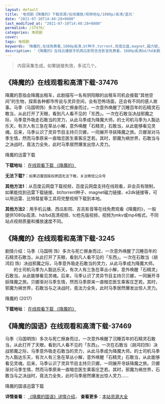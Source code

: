 ```yaml
---
layout: default
title: '电视剧《降魔的》下载资源/在线播放/视频地址/1080p/高清/蓝光'
date: "2021-07-10T14:40:28+0800"
last_modified_at: "2021-07-10T14:40:28+0800"
permalink: /37476/
categories: 电视剧
cover:
tags: 电视剧
keywords: '降魔的,在线免费看,1080p高清,bt种子,torrent,百度云盘,magnet,磁力链,迅雷下载资源'
description: '《降魔的》在线云播放手机西瓜影院吉吉影音免费看，1080p高清bd/hd未删减完整版和tc抢先枪版，mkv/mp4格式，附带bt/torrent种子、magnet/磁力链、百度云盘、网盘资源迅雷下载链接'
---
```


>内容采集生成，如果链接失效，多试几个。


## 《降魔的》在线观看和高清下载-37476

降魔的意指会降魔出租车，此剧描写一名有阴阳眼的出租车司机会接载“其他空间”的生物，探索各种都市传说与灵异空间，会有恐怖场面，还会有不同的感人故事。马季（马国明饰）多次与死亡擦身而过，一次意外唤醒了沉睡百年的石精灵石敢当，从此打开了天眼，看到凡人看不见的「东西」。一次在石敢当决战邪魔之际，马季意外吸走石敢当的灵力，从此马季成为降魔大师。的士司机马季为人豁达乐天，有次人有三急在草丛小解，意外唤醒「石精灵」石敢当，从此能够看见灵魂。后来，马季认识了灵异节目主持贝贝娜，一同展开寻妖降魔之旅。贝娜渐对马季生情，然而马季原来一直暗恋医生乘客庄芝若。其时，邪魔为祸世界，石敢当与之决战时，竟法力全失，此时马季居然爆发出惊人灵力。


降魔的迅雷下载

**下载地址**： [在线观看下载 《降魔的》](https://www.993dy.com//vod-detail-id-28109.html) 


**无法下载?**：`如果迅雷因版权原因无法下载，关注微信公众号 `

**其他方法1**：从百度云网盘下载视频，百度云网盘支持在线观看，非会员有限制，如果能找到迅雷下载链接、bt/torrent种子、magnet磁力链接、e2dk链接等，可以用迅雷、比特彗星等工具将完整视频下载到本地。

**其他方法2**：用手机云播、西瓜影院、吉吉影音等在线免费观看《降魔的》，一般提供1080p高清、hd/bd高清视频、tc抢先版视频，视频为mkv或mp4格式，不同站点视频质量和播放速度不同。


## 《降魔的》在线观看和高清下载-3245

剧情介绍：马季（马国明 饰）多次与死亡擦身而过，一次意外唤醒了沉睡百年的石精灵石敢当，从此打开了天眼，看到凡人看不见的「东西」。一次在石敢当（胡鸿钧 饰）决战邪魔之际，马季意外吸走石敢当的灵力，从此马季成为降魔大师。  　　的士司机马季为人豁达乐天，有次人有三急在草丛小解，意外唤醒「石精灵」石敢当，从此能够看见灵魂。后来，马季认识了灵异节目主持贝贝娜，一同展开寻妖降魔之旅。贝娜渐对马季生情，然而马季原来一直暗恋医生乘客庄芝若。其时，邪魔为祸世界，石敢当与之决战时，竟法力全失，此时马季居然爆发出惊人灵力。


降魔的 (2017)

**下载地址**： [在线观看下载 《降魔的》](https://www.btbtdy.me/btdy/dy12229.html) 


## 《降魔的国语》在线观看和高清下载-37469

马季（马国明饰）多次与死亡擦身而过，一次意外唤醒了沉睡百年的石精灵石敢当，从此打开了天眼，看到凡人看不见的「东西」。一次在石敢当（胡鸿钧饰）决战邪魔之际，马季意外吸走石敢当的灵力，从此马季成为降魔大师。的士司机马季为人豁达乐天，有次人有三急在草丛小解，意外唤醒「石精灵」石敢当，从此能够看见灵魂。后来，马季认识了灵异节目主持贝贝娜，一同展开寻妖降魔之旅。贝娜渐对马季生情，然而马季原来一直暗恋医生乘客庄芝若。其时，邪魔为祸世界，石敢当与之决战时，竟法力全失，此时马季居然爆发出惊人灵力……


降魔的国语迅雷下载

**详情查看**： [《降魔的国语》详情介绍](/movie/37469/)， **查看更多**：[本站资源大全](/movie/t/all/)

